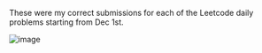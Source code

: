These were my correct submissions for each of the Leetcode daily problems starting from Dec 1st.

![image](https://github.com/user-attachments/assets/6ad6bb75-abe6-4d58-80e1-b3d021d445ff)
